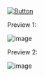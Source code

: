 <a href="https://building-a-registration-form.vercel.app/">
    <img src="https://img.shields.io/badge/CLICK HERE FOR SEE DEMO-at Vercel.app-238636?style=flat-square&logo=github" alt="Button"/>
</a>

Preview 1:

![image](https://github.com/user-attachments/assets/af6d272a-7c10-479d-ad34-0ab9bc8017cc)

Preview 2:

![image](https://github.com/user-attachments/assets/023ca868-1a17-4216-a34c-8fbff8fc9fc7)


